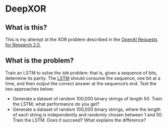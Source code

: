# DeepXOR

## What is this?
This is my attempt at the XOR problem described in the
[OpenAI Requests for Research 2.0][1],

## What is the problem?
Train an LSTM to solve the `XOR` problem: that is, given a sequence of bits, determine its parity. The [LSTM][2] should consume the sequence, one bit at a time, and then output the correct answer at the sequence’s end. Test the two approaches below:

  * Generate a dataset of random 100,000 binary strings of length 50. Train the LSTM; what performance do you get?
  * Generate a dataset of random 100,000 binary strings, where the length of each string is independently and randomly chosen between 1 and 50. Train the LSTM. Does it succeed? What explains the difference?


[1]: https://blog.openai.com/requests-for-research-2/
[2]: https://arxiv.org/abs/1706.03762
